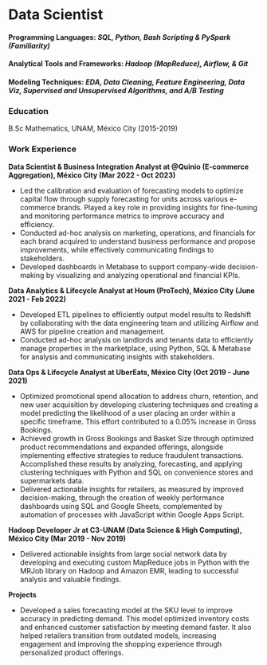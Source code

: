 # Data Scientist

#### Programming Languages: *SQL, Python, Bash Scripting & PySpark (Familiarity)*
#### Analytical Tools and Frameworks: *Hadoop (MapReduce), Airflow, & Git*
#### Modeling Techniques: *EDA, Data Cleaning, Feature Engineering, Data Viz, Supervised and Unsupervised Algorithms, and A/B Testing*

### Education 
B.Sc Mathematics, UNAM, México City (2015-2019)


### Work Experience
**Data Scientist & Business Integration Analyst at @Quinio (E-commerce Aggregation), México City (Mar 2022 - Oct 2023)**
- Led the calibration and evaluation of forecasting models to optimize capital flow through supply forecasting for units across various e-commerce brands. Played a key role in providing insights for fine-tuning and monitoring performance metrics to improve accuracy and efficiency.
- Conducted ad-hoc analysis on marketing, operations, and financials for each brand acquired to understand business performance and propose improvements, while effectively communicating findings to stakeholders.
- Developed dashboards in Metabase to support company-wide decision-making by visualizing and analyzing operational and financial KPIs.

**Data Analytics & Lifecycle Analyst at Houm (ProTech), México City (June 2021 - Feb 2022)** 
- Developed ETL pipelines to efficiently output model results to Redshift by collaborating with the data engineering team and utilizing Airflow and AWS for pipeline creation and management.
- Conducted ad-hoc analysis on landlords and tenants data to efficiently manage properties in the marketplace, using Python, SQL & Metabase for analysis and communicating insights with stakeholders.

**Data Ops & Lifecycle Analyst at UberEats, México City (Oct 2019 - June 2021)** 
- Optimized promotional spend allocation to address churn, retention, and new user acquisition by developing clustering techniques and creating a model predicting the likelihood of a user placing an order within a specific timeframe. This effort contributed to a 0.05% increase in Gross Bookings.
- Achieved growth in Gross Bookings and Basket Size through optimized product recommendations and expanded offerings, alongside implementing effective strategies to reduce fraudulent transactions. Accomplished these results by analyzing, forecasting, and applying clustering techniques with Python and SQL on convenience stores and supermarkets data.
- Delivered actionable insights for retailers, as measured by improved decision-making, through the creation of weekly performance dashboards using SQL and Google Sheets, complemented by automation of processes with JavaScript within Google Apps Script.

**Hadoop Developer Jr at C3-UNAM (Data Science & High Computing), México City (Mar 2019 - Nov 2019)** 
- Delivered actionable insights from large social network data by developing and executing custom MapReduce jobs in Python with the MRJob library on Hadoop and Amazon EMR, leading to successful analysis and valuable findings.

**Projects**
- Developed a sales forecasting model at the SKU level to improve accuracy in predicting demand. This model optimized inventory costs and enhanced customer satisfaction by meeting demand faster. It also helped retailers transition from outdated models, increasing engagement and improving the shopping experience through personalized product offerings. 

